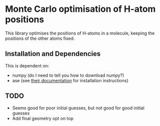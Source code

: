 # Monte Carlo optimisation of H-atom positions

This library optimises the positions of H-atoms in a molecule, keeping the positions of the other atoms fixed. 

## Installation and Dependencies 
This is dependent on: 
- numpy (do I need to tell you how to download numpy?)
- ase (see [their documentation](https://wiki.fysik.dtu.dk/ase/install.html) for installation instructions)

## TODO
- Seems good for poor initial guesses, but not good for good initial guesses 
- Add final geometry opt on top


